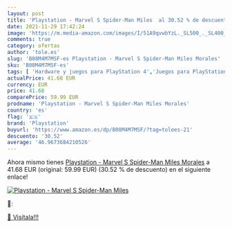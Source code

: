 ```yaml
---
layout: post
title: 'Playstation - Marvel S Spider-Man Miles  al 30.52 % de descuento'
date: 2021-11-29 17:42:24
image: 'https://m.media-amazon.com/images/I/51A9qvwbYzL._SL500_._SL400_.jpg'
comments: true
category: ofertas
author: 'tole.es'
slug: 'B08M4M7MSF-es Playstation - Marvel S Spider-Man Miles Morales'
sku: 'B08M4M7MSF-es'
tags: [ 'Hardware y juegos para PlayStation 4','Juegos para PlayStation 4','Videojuegos','playstation', ]
actualPrice: 41.68 EUR
currency: EUR
price: 41.68
comparePrice: 59.99 EUR
prodname: 'Playstation - Marvel S Spider-Man Miles Morales'
country: 'es'
flag: '🇪🇸'
brand: 'Playstation'
buyurl: 'https://www.amazon.es/dp/B08M4M7MSF/?tag=tolees-21'
descuento: '30.52'
average: '46.9673684210526'
---
```


Ahora mismo tienes [Playstation - Marvel S Spider-Man Miles Morales](https://www.amazon.es/dp/B08M4M7MSF/?tag=tolees-21) a 41.68 EUR (original: 59.99 EUR) (30.52 %  de descuento) en el siguiente enlace!

[![Playstation - Marvel S Spider-Man Miles ](https://m.media-amazon.com/images/I/51A9qvwbYzL._SL500_._SL400_.jpg)](https://www.amazon.es/dp/B08M4M7MSF/?tag=tolees-21)

🔎:


[🛒 Visítala!!!](https://www.amazon.es/dp/B08M4M7MSF/?tag=tolees-21)
